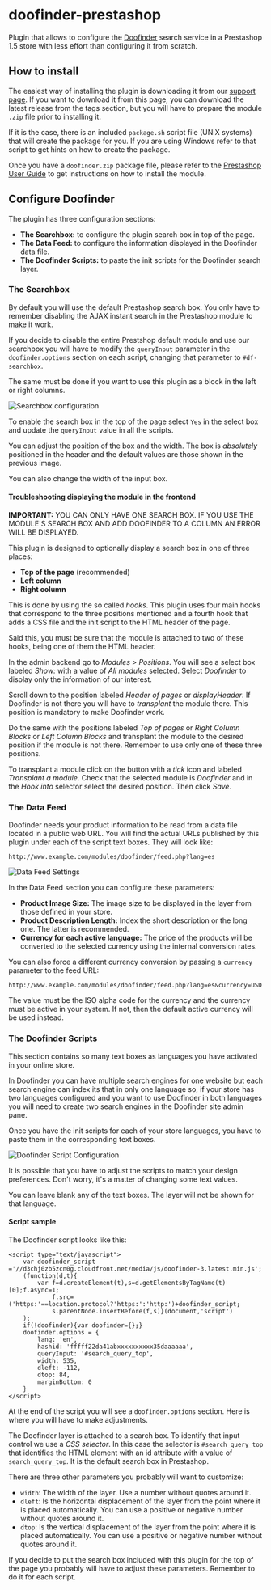 # doofinder-prestashop

Plugin that allows to configure the [Doofinder](http://www.doofinder.com) search service in a Prestashop 1.5 store with less effort than configuring it from scratch.

## How to install

The easiest way of installing the plugin is downloading it from our [support page](http://support.doofinder.com). If you want to download it from this page, you can download the latest release from the tags section, but you will have to prepare the module `.zip` file prior to installing it.

If it is the case, there is an included `package.sh` script file (UNIX systems) that will create the package for you. If you are using Windows refer to that script to get hints on how to create the package.

Once you have a `doofinder.zip` package file, please refer to the [Prestashop User Guide](http://doc.prestashop.com/display/PS15/Managing+Modules+and+Themes#ManagingModulesandThemes-Installingmodules) to get instructions on how to install the module.

## Configure Doofinder

The plugin has three configuration sections:

- **The Searchbox:** to configure the plugin search box in top of the page.
- **The Data Feed:** to configure the information displayed in the Doofinder data file.
- **The Doofinder Scripts:** to paste the init scripts for the Doofinder search layer.

### The Searchbox

By default you will use the default Prestashop search box. You only have to remember disabling the AJAX instant search in the Prestashop module to make it work.

If you decide to disable the entire Prestshop default module and use our searchbox you will have to modify the `queryInput` parameter in the `doofinder.options` section on each script, changing that parameter to `#df-searchbox`.

The same must be done if you want to use this plugin as a block in the left or right columns.

![Searchbox configuration](http://f.cl.ly/items/1J292G3G0N0o1j1U1T17/the-searchbox.png)

To enable the search box in the top of the page select `Yes` in the select box and update the `queryInput` value in all the scripts.

You can adjust the position of the box and the width. The box is *absolutely* positioned in the header and the default values are those shown in the previous image.

You can also change the width of the input box.

#### Troubleshooting displaying the module in the frontend

**IMPORTANT:** YOU CAN ONLY HAVE ONE SEARCH BOX. IF YOU USE THE MODULE'S SEARCH BOX AND ADD DOOFINDER TO A COLUMN AN ERROR WILL BE DISPLAYED.

This plugin is designed to optionally display a search box in one of three places:

- **Top of the page** (recommended)
- **Left column**
- **Right column**

This is done by using the so called *hooks*. This plugin uses four main hooks that correspond to the three positions mentioned and a fourth hook that adds a CSS file and the init script to the HTML header of the page.

Said this, you must be sure that the module is attached to two of these hooks, being one of them the HTML header.

In the admin backend go to *Modules > Positions*. You will see a select box labeled *Show:* with a value of *All modules* selected. Select *Doofinder* to display only the information of our interest.

Scroll down to the position labeled *Header of pages* or *displayHeader*. If Doofinder is not there you will have to *transplant* the module there. This position is mandatory to make Doofinder work.

Do the same with the positions labeled *Top of pages* or *Right Column Blocks* or *Left Column Blocks* and transplant the module to the desired position if the module is not there. Remember to use only one of these three positions.

To transplant a module click on the button with a *tick* icon and labeled *Transplant a module*. Check that the selected module is *Doofinder* and in the *Hook into* selector select the desired position. Then click *Save*.

### The Data Feed

Doofinder needs your product information to be read from a data file located in a public web URL. You will find the actual URLs published by this plugin under each of the script text boxes. They will look like:

    http://www.example.com/modules/doofinder/feed.php?lang=es

![Data Feed Settings](http://f.cl.ly/items/0G2I2T1J3G3r2I3X0T0o/the-data-feed.png)

In the Data Feed section you can configure these parameters:

- **Product Image Size:** The image size to be displayed in the layer from those defined in your store.
- **Product Description Length:** Index the short description or the long one. The latter is recommended.
- **Currency for each active language:** The price of the products will be converted to the selected currency using the internal conversion rates.

You can also force a different currency conversion by passing a `currency` parameter to the feed URL:

	http://www.example.com/modules/doofinder/feed.php?lang=es&currency=USD

The value must be the ISO alpha code for the currency and the currency must be active in your system. If not, then the default active currency will be used instead.

### The Doofinder Scripts

This section contains so many text boxes as languages you have activated in your online store.

In Doofinder you can have multiple search engines for one website but each search engine can index its that in only one language so, if your store has two languages configured and you want to use Doofinder in both languages you will need to create two search engines in the Doofinder site admin pane.

Once you have the init scripts for each of your store languages, you have to paste them in the corresponding text boxes.

![Doofinder Script Configuration](http://f.cl.ly/items/2D0N1w2V1e2q2l2j2b0I/the-script.png)

It is possible that you have to adjust the scripts to match your design preferences. Don't worry, it's a matter of changing some text values.

You can leave blank any of the text boxes. The layer will not be shown for that language.

#### Script sample

The Doofinder script looks like this:

    <script type="text/javascript">
        var doofinder_script ='//d3chj0zb5zcn0g.cloudfront.net/media/js/doofinder-3.latest.min.js';
        (function(d,t){
            var f=d.createElement(t),s=d.getElementsByTagName(t)[0];f.async=1;
                f.src=('https:'==location.protocol?'https:':'http:')+doofinder_script;
                s.parentNode.insertBefore(f,s)}(document,'script')
        );
        if(!doofinder){var doofinder={};}
        doofinder.options = {
            lang: 'en',
            hashid: 'fffff22da41abxxxxxxxxxx35daaaaaa',
            queryInput: '#search_query_top',
            width: 535,
            dleft: -112,
            dtop: 84,
            marginBottom: 0
        }
    </script>

At the end of the script you will see a `doofinder.options` section. Here is where you will have to make adjustments.

The Doofinder layer is attached to a search box. To identify that input control we use a *CSS selector*. In this case the selector is `#search_query_top` that identifies the HTML element with an id attribute with a value of `search_query_top`. It is the default search box in Prestashop.

There are three other parameters you probably will want to customize:

- `width`: The width of the layer. Use a number without quotes around it.
- `dleft`: Is the horizontal displacement of the layer from the point where it is placed automatically. You can use a positive or negative number without quotes around it.
- `dtop`: Is the vertical displacement of the layer from the point where it is placed automatically. You can use a positive or negative number without quotes around it.

If you decide to put the search box included with this plugin for the top of the page you probably will have to adjust these parameters. Remember to do it for each script.